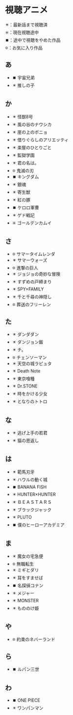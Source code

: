 # 視聴アニメ
✴️：最新話まで視聴済  
✳️：現在視聴途中  
⏹️：途中で視聴をやめた作品  
🔯：お気に入り作品
## あ
- ⏹️ 宇宙兄弟
- ✴️ 推しの子

## か
- ✴️ 怪獣8号
- ✴️ 風の谷のナウシカ
- ✴️ 崖の上のポニョ
- ✴️ 借りぐらしのアリエッティ
- ✴️ 楽屋のひとりごと
- ✴️ 監獄学園
- ✴️ 君の名は。
- 🔯 鬼滅の刃
- ⏹️ キングダム
- ✴️ 銀魂
- ✴️ 寄生獣
- ✴️ 紅の豚
- ⏹️ ケロロ軍曹
- ✴️ ゲド戦記
- ✳️ ゴールデンカムイ

## さ
- 🔯 サマータイムレンダ
- ✴️ サマーウォーズ
- 🔯 進撃の巨人
- ✴️ ジョジョの奇妙な冒険
- ✴️ すずめの戸締まり
- ✴️ SPY×FAMILY
- ✴️ 千と千尋の神隠し
- 🔯 葬送のフリーレン

## た
- ✴️ ダンダダン
- ✴️ ダンジョン飯
- ✴️ チ。
- 🔯 チェンソーマン
- ✴️ 天空の城ラピュタ
- ✴️ Death Note
- ✴️ 東京喰種
- ✴️ Dr.STONE
- ✴️ 時をかける少女
- ✴️ となりのトトロ

## な
- ✴️ 逃げ上手の若君
- ✴️ 猫の恩返し

## は
- ✴️ 範馬刃牙
- ✴️ ハウルの動く城
- ⏹️ BANANA FISH
- ✴️ HUNTER×HUNTER
- ✴️ ＢＥＡＳＴＡＲＳ
- ✴️ ブラックジャック
- ✴️ PLUTO
- ⏹️ 僕のヒーローアカデミア

## ま
- ✴️ 魔女の宅急便
- 🔯 無職転生
- ✴️ ミギとダリ
- ✴️ 耳をすませば
- ⏹️ 名探偵コナン
- ✴️ メジャー
- ✴️ MONSTER
- ✴️ もののけ姫

## や
- 🔯 約束のネバーランド

## ら
- ⏹️ ルパン三世

## わ
- ⏹️ ONE PIECE
- ✴️ ワンパンマン
